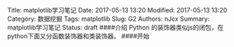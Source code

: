 Title: matplotlib学习笔记
Date: 2017-05-13 13:20
Modified: 2017-05-13 13:20
Category: 数据挖掘
Tags: matplotlib
Slug: G2
Authors: nJcx
Summary: matplotlib学习笔记
Status: draft
####介绍
Python 的装饰器类似js的闭包，在python下面又分函数装饰器和类装饰器。
####开始
